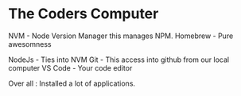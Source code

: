 # The Coders Computer

NVM - Node Version Manager this manages NPM.
Homebrew - Pure awesomness

NodeJs - Ties into NVM
Git - This access into github from our local computer
VS Code - Your code editor

Over all :  Installed a lot of applications.
